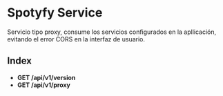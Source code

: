 # Spotyfy Service
Servicio tipo proxy, consume los servicios configurados en la apllicación, evitando el error CORS en la interfaz de usuario.

## Index

+ **GET /api/v1/version**
+ **GET /api/v1/proxy**

